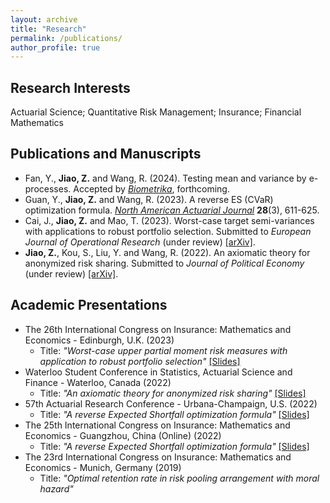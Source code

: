 ```yaml
---
layout: archive
title: "Research"
permalink: /publications/
author_profile: true
---
```


<h2>Research Interests</h2>
Actuarial Science; Quantitative Risk Management; Insurance; Financial Mathematics

<h2>Publications and Manuscripts</h2>

* Fan, Y., <b>Jiao, Z.</b> and Wang, R. (2024). Testing mean and variance by e-processes. Accepted by [<i>Biometrika</i>](https://academic.oup.com/biomet/advance-article/doi/10.1093/biomet/asae049/7796539), forthcoming.
*  Guan, Y., <b>Jiao, Z.</b> and Wang, R. (2023). A reverse ES (CVaR) optimization formula. [<i>North American Actuarial Journal</i>](https://doi.org/10.1080/10920277.2023.2249524) <b>28</b>(3), 611-625.
* Cai, J., <b>Jiao, Z.</b> and Mao, T. (2023). Worst-case target semi-variances with applications to robust portfolio selection. Submitted to *European Journal of Operational Research* (under review) [[arXiv]](https://arxiv.org/abs/2410.01732).
* <b>Jiao, Z.</b>, Kou, S., Liu, Y. and Wang, R. (2022). An axiomatic theory for anonymized risk sharing. Submitted to *Journal of Political Economy* (under review) [[arXiv]](https://arxiv.org/abs/2208.07533).
  
 <!--  <i>North American Actuarial Journal</i>, <b>28</b>(3), 611-625. [[NAAJ]](https://doi.org/10.1080/10920277.2023.2249524), [[arXiv]](https://arxiv.org/abs/2203.02599) -->
  <!--  <b>Jiao, Z.</b> (2019). Optimal mutual risking sharing arrangement with moral hazard. <i>Graduate Dissertation</i> - Advisor: Ming Zhou. -->

<h2>Academic Presentations</h2>

* The 26th International Congress on Insurance: Mathematics and Economics - Edinburgh, U.K. (2023)
  * Title: <i>"Worst-case upper partial moment risk measures with application to robust portfolio selection"</i>  [[Slides]](http://zhanyij.github.io/files/26th_ime.pdf)
* Waterloo Student Conference in Statistics, Actuarial Science and Finance - Waterloo, Canada (2022)
  * Title: <i>"An axiomatic theory for anonymized risk sharing"</i>  [[Slides]](http://zhanyij.github.io/files/uw.pdf)
* 57th Actuarial Research Conference - Urbana-Champaign, U.S. (2022)
  * Title: <i>"A reverse Expected Shortfall optimization formula"</i>  [[Slides]](http://zhanyij.github.io/files/57th_arc.pdf)
* The 25th International Congress on Insurance: Mathematics and Economics - Guangzhou, China (Online) (2022)
  * Title: <i>"A reverse Expected Shortfall optimization formula"</i>  [[Slides]](http://zhanyij.github.io/files/25th_ime.pdf)
* The 23rd International Congress on Insurance: Mathematics and Economics - Munich, Germany (2019)
  * Title: <i>"Optimal retention rate in risk pooling arrangement with moral hazard"</i>
